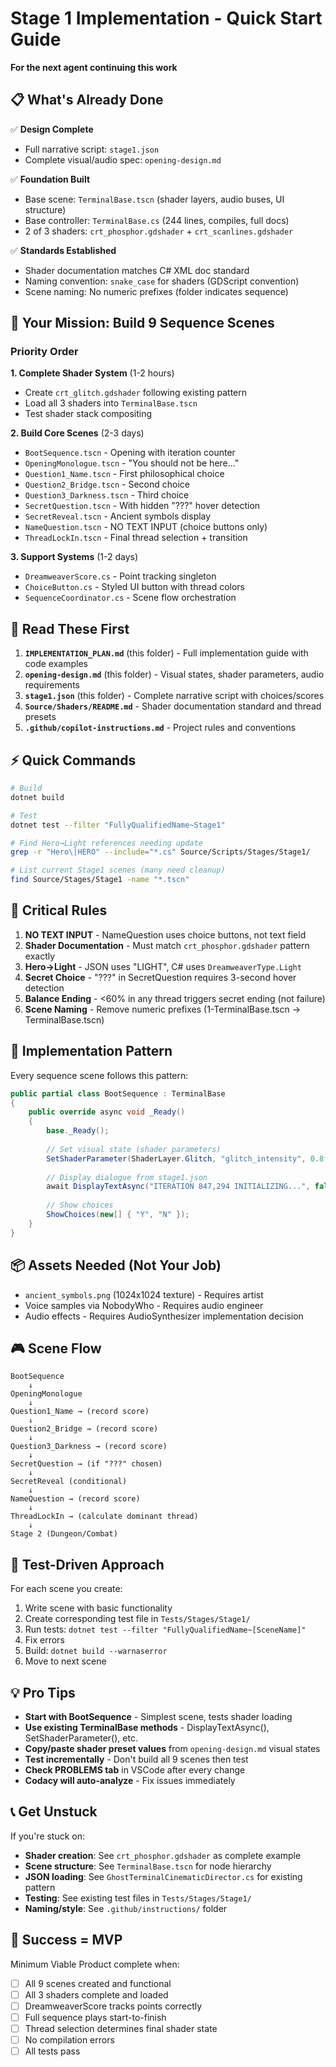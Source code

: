 # Stage 1 Implementation - Quick Start Guide

**For the next agent continuing this work**

## 📋 What's Already Done

✅ **Design Complete**
- Full narrative script: `stage1.json`
- Complete visual/audio spec: `opening-design.md`

✅ **Foundation Built**
- Base scene: `TerminalBase.tscn` (shader layers, audio buses, UI structure)
- Base controller: `TerminalBase.cs` (244 lines, compiles, full docs)
- 2 of 3 shaders: `crt_phosphor.gdshader` + `crt_scanlines.gdshader`

✅ **Standards Established**
- Shader documentation matches C# XML doc standard
- Naming convention: `snake_case` for shaders (GDScript convention)
- Scene naming: No numeric prefixes (folder indicates sequence)

## 🎯 Your Mission: Build 9 Sequence Scenes

### Priority Order

**1. Complete Shader System** (1-2 hours)
- Create `crt_glitch.gdshader` following existing pattern
- Load all 3 shaders into `TerminalBase.tscn` 
- Test shader stack compositing

**2. Build Core Scenes** (2-3 days)
- `BootSequence.tscn` - Opening with iteration counter
- `OpeningMonologue.tscn` - "You should not be here..."
- `Question1_Name.tscn` - First philosophical choice
- `Question2_Bridge.tscn` - Second choice
- `Question3_Darkness.tscn` - Third choice
- `SecretQuestion.tscn` - With hidden "???" hover detection
- `SecretReveal.tscn` - Ancient symbols display
- `NameQuestion.tscn` - NO TEXT INPUT (choice buttons only)
- `ThreadLockIn.tscn` - Final thread selection + transition

**3. Support Systems** (1-2 days)
- `DreamweaverScore.cs` - Point tracking singleton
- `ChoiceButton.cs` - Styled UI button with thread colors
- `SequenceCoordinator.cs` - Scene flow orchestration

## 📖 Read These First

1. **`IMPLEMENTATION_PLAN.md`** (this folder) - Full implementation guide with code examples
2. **`opening-design.md`** (this folder) - Visual states, shader parameters, audio requirements
3. **`stage1.json`** (this folder) - Complete narrative script with choices/scores
4. **`Source/Shaders/README.md`** - Shader documentation standard and thread presets
5. **`.github/copilot-instructions.md`** - Project rules and conventions

## ⚡ Quick Commands

```bash
# Build
dotnet build

# Test
dotnet test --filter "FullyQualifiedName~Stage1"

# Find Hero→Light references needing update
grep -r "Hero\|HERO" --include="*.cs" Source/Scripts/Stages/Stage1/

# List current Stage1 scenes (many need cleanup)
find Source/Stages/Stage1 -name "*.tscn"
```

## 🚨 Critical Rules

1. **NO TEXT INPUT** - NameQuestion uses choice buttons, not text field
2. **Shader Documentation** - Must match `crt_phosphor.gdshader` pattern exactly
3. **Hero→Light** - JSON uses "LIGHT", C# uses `DreamweaverType.Light`
4. **Secret Choice** - "???" in SecretQuestion requires 3-second hover detection
5. **Balance Ending** - <60% in any thread triggers secret ending (not failure)
6. **Scene Naming** - Remove numeric prefixes (1-TerminalBase.tscn → TerminalBase.tscn)

## 🔧 Implementation Pattern

Every sequence scene follows this pattern:

```csharp
public partial class BootSequence : TerminalBase
{
    public override async void _Ready()
    {
        base._Ready();
        
        // Set visual state (shader parameters)
        SetShaderParameter(ShaderLayer.Glitch, "glitch_intensity", 0.8f);
        
        // Display dialogue from stage1.json
        await DisplayTextAsync("ITERATION 847,294 INITIALIZING...", false);
        
        // Show choices
        ShowChoices(new[] { "Y", "N" });
    }
}
```

## 📦 Assets Needed (Not Your Job)

- `ancient_symbols.png` (1024x1024 texture) - Requires artist
- Voice samples via NobodyWho - Requires audio engineer
- Audio effects - Requires AudioSynthesizer implementation decision

## 🎮 Scene Flow

```
BootSequence
    ↓
OpeningMonologue
    ↓
Question1_Name → (record score)
    ↓
Question2_Bridge → (record score)
    ↓
Question3_Darkness → (record score)
    ↓
SecretQuestion → (if "???" chosen)
    ↓
SecretReveal (conditional)
    ↓
NameQuestion → (record score)
    ↓
ThreadLockIn → (calculate dominant thread)
    ↓
Stage 2 (Dungeon/Combat)
```

## 🧪 Test-Driven Approach

For each scene you create:

1. Write scene with basic functionality
2. Create corresponding test file in `Tests/Stages/Stage1/`
3. Run tests: `dotnet test --filter "FullyQualifiedName~[SceneName]"`
4. Fix errors
5. Build: `dotnet build --warnaserror`
6. Move to next scene

## 💡 Pro Tips

- **Start with BootSequence** - Simplest scene, tests shader loading
- **Use existing TerminalBase methods** - DisplayTextAsync(), SetShaderParameter(), etc.
- **Copy/paste shader preset values** from `opening-design.md` visual states
- **Test incrementally** - Don't build all 9 scenes then test
- **Check PROBLEMS tab** in VSCode after every change
- **Codacy will auto-analyze** - Fix issues immediately

## 📞 Get Unstuck

If you're stuck on:

- **Shader creation**: See `crt_phosphor.gdshader` as complete example
- **Scene structure**: See `TerminalBase.tscn` for node hierarchy
- **JSON loading**: See `GhostTerminalCinematicDirector.cs` for existing pattern
- **Testing**: See existing test files in `Tests/Stages/Stage1/`
- **Naming/style**: See `.github/instructions/` folder

## 🎯 Success = MVP

Minimum Viable Product complete when:

- [ ] All 9 scenes created and functional
- [ ] All 3 shaders complete and loaded
- [ ] DreamweaverScore tracks points correctly
- [ ] Full sequence plays start-to-finish
- [ ] Thread selection determines final shader state
- [ ] No compilation errors
- [ ] All tests pass
